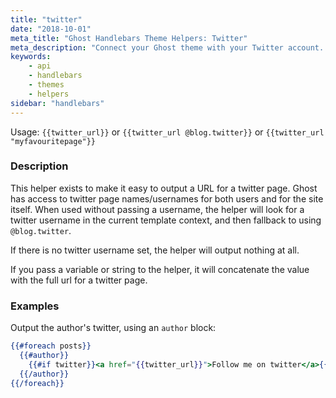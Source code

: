 ```yaml
---
title: "twitter"
date: "2018-10-01"
meta_title: "Ghost Handlebars Theme Helpers: Twitter"
meta_description: "Connect your Ghost theme with your Twitter account. Read more about building custom Ghost themes! 👻"
keywords:
    - api
    - handlebars
    - themes
    - helpers
sidebar: "handlebars"
---
```


Usage: `{{twitter_url}}` or `{{twitter_url @blog.twitter}}` or `{{twitter_url "myfavouritepage"}}`

### Description

This helper exists to make it easy to output a URL for a twitter page. Ghost has access to twitter page names/usernames for both users and for the site itself. When used without passing a username, the helper will look for a twitter username in the current template context, and then fallback to using `@blog.twitter`.

If there is no twitter username set, the helper will output nothing at all.

If you pass a variable or string to the helper, it will concatenate the value with the full url for a twitter page.


### Examples

Output the author's twitter, using an `author` block:

```handlebars
{{#foreach posts}}
  {{#author}}
    {{#if twitter}}<a href="{{twitter_url}}">Follow me on twitter</a>{{/if}}
  {{/author}}
{{/foreach}}

```

